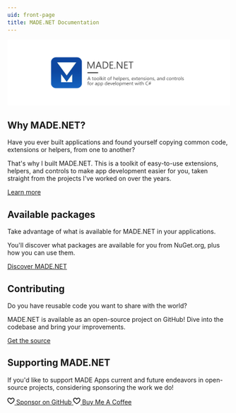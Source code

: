 ```yaml
---
uid: front-page
title: MADE.NET Documentation
---
```


<img src="images/ProjectBanner.png" alt="MADE project banner" />

<div class="row">
<div class="col-md-6 col-xs-12">
<h2>Why MADE.NET?</h2>
<p>
Have you ever built applications and found yourself copying common code, extensions or helpers, from one to another?
</p>
<p>
That's why I built MADE.NET. This is a toolkit of easy-to-use extensions, helpers, and controls to make app development easier for you, taken straight from the projects I've worked on over the years.
</p>
<span class="button">

[Learn more](articles/intro.md)

</span>
</div>
<div class="col-md-6 col-xs-12">
<h2>Available packages</h2>
<p>
Take advantage of what is available for MADE.NET in your applications.
</p>
<p>
You'll discover what packages are available for you from NuGet.org, plus how you can use them.
</p>
<span class="button">

[Discover MADE.NET](articles/available-packages.md)

</span>
</div>
</div>

<div class="row">
<div class="col-md-6 col-xs-12">
<h2>Contributing</h2>
<p>
Do you have reusable code you want to share with the world?
</p>
<p>
MADE.NET is available as an open-source project on GitHub! Dive into the codebase and bring your improvements.
</p>
<span class="button">

[Get the source](https://github.com/MADE-Apps/MADE.NET)

</span>
</div>
<div class="col-md-6 col-xs-12">
<h2>Supporting MADE.NET</h2>
<p>
If you'd like to support MADE Apps current and future endeavors in open-source projects, considering sponsoring the work we do!
</p>
<span class="button sponsor-button">
<a aria-label="Sponsor @jamesmcroft" target="_top" href="https://github.com/sponsors/jamesmcroft/">
<svg height="16" class="octicon octicon-heart text-pink mr-2" viewbox="0 0 16 16" version="1.1" width="16" aria-hidden="true">
<path fill-rule="evenodd" d="M4.25 2.5c-1.336 0-2.75 1.164-2.75 3 0 2.15 1.58 4.144 3.365 5.682A20.565 20.565 0 008 13.393a20.561 20.561 0 003.135-2.211C12.92 9.644 14.5 7.65 14.5 5.5c0-1.836-1.414-3-2.75-3-1.373 0-2.609.986-3.029 2.456a.75.75 0 01-1.442 0C6.859 3.486 5.623 2.5 4.25 2.5zM8 14.25l-.345.666-.002-.001-.006-.003-.018-.01a7.643 7.643 0 01-.31-.17 22.075 22.075 0 01-3.434-2.414C2.045 10.731 0 8.35 0 5.5 0 2.836 2.086 1 4.25 1 5.797 1 7.153 1.802 8 3.02 8.847 1.802 10.203 1 11.75 1 13.914 1 16 2.836 16 5.5c0 2.85-2.045 5.231-3.885 6.818a22.08 22.08 0 01-3.744 2.584l-.018.01-.006.003h-.002L8 14.25zm0 0l.345.666a.752.752 0 01-.69 0L8 14.25z"></path>
</svg>
<span>Sponsor on GitHub</span>
</a>
</span>
<span class="button sponsor-button">
<a aria-label="Buy Me A Coffee @jamesmcroft" target="_top" href="https://buymeacoff.ee/jamesmcroft">
<svg height="16" class="octicon octicon-heart text-pink mr-2" viewbox="0 0 16 16" version="1.1" width="16" aria-hidden="true">
<path fill-rule="evenodd" d="M4.25 2.5c-1.336 0-2.75 1.164-2.75 3 0 2.15 1.58 4.144 3.365 5.682A20.565 20.565 0 008 13.393a20.561 20.561 0 003.135-2.211C12.92 9.644 14.5 7.65 14.5 5.5c0-1.836-1.414-3-2.75-3-1.373 0-2.609.986-3.029 2.456a.75.75 0 01-1.442 0C6.859 3.486 5.623 2.5 4.25 2.5zM8 14.25l-.345.666-.002-.001-.006-.003-.018-.01a7.643 7.643 0 01-.31-.17 22.075 22.075 0 01-3.434-2.414C2.045 10.731 0 8.35 0 5.5 0 2.836 2.086 1 4.25 1 5.797 1 7.153 1.802 8 3.02 8.847 1.802 10.203 1 11.75 1 13.914 1 16 2.836 16 5.5c0 2.85-2.045 5.231-3.885 6.818a22.08 22.08 0 01-3.744 2.584l-.018.01-.006.003h-.002L8 14.25zm0 0l.345.666a.752.752 0 01-.69 0L8 14.25z"></path>
</svg>
<span>Buy Me A Coffee</span>
</a>
</span>
</div>
</div>
